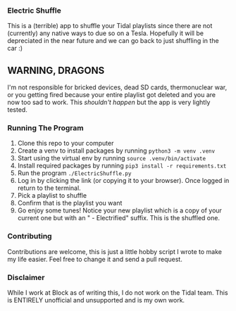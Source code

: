 ### Electric Shuffle

This is a (terrible) app to shuffle your Tidal playlists since there are not (currently) any native ways to due so on a Tesla. Hopefully it will be depreciated in the near future and we can go back to just shuffling in the car :)

## WARNING, DRAGONS

I'm not responsible for bricked devices, dead SD cards, thermonuclear war, or you getting fired because your entire playlist got deleted and you are now too sad to work. This _shouldn't happen_ but the app is very lightly tested.

### Running The Program

1. Clone this repo to your computer
1. Create a venv to install packages by running `python3 -m venv .venv`
1. Start using the virtual env by running `source .venv/bin/activate`
1. Install required packages by running `pip3 install -r requirements.txt`
1. Run the program `./ElectricShuffle.py`
1. Log in by clicking the link (or copying it to your browser). Once logged in return to the terminal.
1. Pick a playlist to shuffle
1. Confirm that is the playlist you want
1. Go enjoy some tunes! Notice your new playlist which is a copy of your current one but with an " - Electrified" suffix. This is the shuffled one.

### Contributing

Contributions are welcome, this is just a little hobby script I wrote to make my life easier. Feel free to change it and send a pull request.

### Disclaimer

While I work at Block as of writing this, I do not work on the Tidal team. This is ENTIRELY unofficial and unsupported and is my own work.